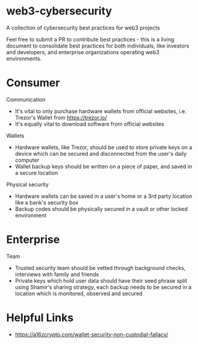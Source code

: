 # web3-cybersecurity
A collection of cybersecurity best practices for web3 projects

Feel free to submit a PR to contribute best practices - this is a living document to consolidate best practices for both individuals, like investors and developers, and enterprise organizations operating web3 environments. 

# Consumer

Communication
- It's vital to only purchase hardware wallets from official websites, i.e. Trezor's Wallet from https://trezor.io/
- It's equally vital to download software from official websites

Wallets
- Hardware wallets, like Trezor, should be used to store private keys on a device which can be secured and disconnected from the user's daily computer
- Wallet backup keys should be written on a piece of paper, and saved in a secure location

Physical security
- Hardware wallets can be saved in a user's home or a 3rd party location like a bank's security box
- Backup codes should be physically secured in a vault or other locked environment

# Enterprise

Team
- Trusted security team should be vetted through background checks, interviews with family and friends
- Private keys which hold user data should have their seed phrase split using Shamir's sharing strategy, each backup needs to be secured in a location which is monitored, observed and secured 


# Helpful Links

- https://a16zcrypto.com/wallet-security-non-custodial-fallacy/
